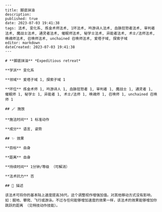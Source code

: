 
    ---
    title: 脚底抹油
    description: 
    published: true
    date: 2023-07-03 19:41:38
    tags: 法术, 变化系, 炼金术师法术, 1环法术, 吟游诗人法术, 血脉狂怒者法术, 审判者法术, 魔战士法术, 通灵者法术, 催眠师法术, 秘学士法术, 异能者法术, 术士/法师法术, 唤魂师法术, 召唤师法术, unchained 召唤师法术, 爱塔子域, 探索子域
    editor: markdown
    dateCreated: 2023-07-03 19:41:38
    ---

    # **脚底抹油** *Expeditious retreat*

    **学派** 变化系 

    **领域** 爱塔子域 1, 探索子域 1

    **环位** 炼金术师 1, 吟游诗人 1, 血脉狂怒者 1, 审判者 1, 魔战士 1, 通灵者 1, 催眠师 1, 秘学士 1, 异能者 1, 术士/法师 1, 唤魂师 1, 召唤师 1, unchained 召唤师 1

    ## 🪄 施放

    **施法时间** 1 标准动作

    **成分** 语言, 姿势

    ## ✨ 效果 

    **目标** 自身 

    **距离** 自身  

    **持续时间** 1分钟/等级 （可解消） 

    **法术抗力** 否

    ## 📖 描述

    该法术可将你的基本陆上速度提高30尺。这个调整视作增强加值。对其他移动方式没有影响，如：掘地、攀爬、飞行或游泳。不过与任何能够增加速度的效果一样，该法术的效果能够增加你跳跃的距离 （见特技动作技能）。
    